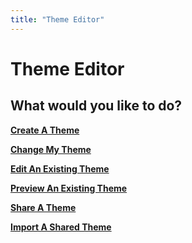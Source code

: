 ```yaml
---
title: "Theme Editor"
---
```


# Theme Editor

## What would you like to do?

**[Create A Theme](/docs/themes/create)**

**[Change My Theme](/docs/themes/change)**

**[Edit An Existing Theme](/docs/themes/edit)**

**[Preview An Existing Theme](/docs/themes/preview)**

**[Share A Theme](/docs/themes/share)**

**[Import A Shared Theme](/docs/themes/import)**